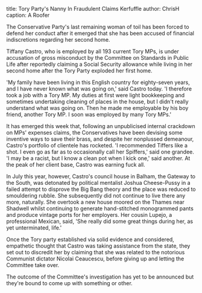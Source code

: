 title: Tory Party's Nanny In Fraudulent Claims Kerfuffle
author: ChrisH
caption: A Roofer

<p>
The Conservative Party's last remaining woman of toil has been forced to defend her conduct after it emerged that she has been 
accused of financial indiscretions regarding her second home.
</p>

<!--BREAK-->

<p>Tiffany Castro, who is employed by all 193 current Tory MPs, is under accusation of gross misconduct by the Committee on Standards in Public Life 
after reportedly claiming a Social Security allowance while living in her second home after the Tory Party exploded her first home.
</p>

<p>
'My family have been living in this English country for eighty-seven years, and I have never known what was going on,' said Castro today. 'I 
therefore took a job with a Tory MP. My duties at first were light bookkeeping and sometimes undertaking cleaning of places in the house, but I 
didn't really understand what was going on. Then he made me employable by his boy friend, another Tory MP. I soon was employed by many Tory MPs.'
</p>

<p>
It has emerged this week that, following an unpublicised internal crackdown on MPs' expenses claims, the Conservatives have been devising some 
inventive ways to save their brass, and despite her nonplussed demeanour, Castro's portfolio of clientele has rocketed. 'I recommended Tiffers like a 
shot. I even go as far as to occasionally call her Spiffers,' said one grandee. 'I may be a racist, but I know a clean pot when I kick one,' said 
another. At the peak of her client base, Castro was earning fuck all.
</p>

<p>
In July this year, however, Castro's council house in Balham, the Gateway to the South, was detonated by political mentalist Joshua Cheese-Pussy in a 
failed attempt to disprove the Big Bang theory and the place was reduced to smouldering rubble. She subsequently did not continue to live there any 
more, naturally. She overtook a new house moored on the Thames near Shadwell whilst continuing to generate hand-stitched monogrammed pants and 
produce vintage ports for her employers. Her cousin Lupejo, a 
professional Mexican, said, 'She really did some great things during 
her, as yet 
unterminated, life.'
</p>

<p>
Once the Tory party established via solid evidence and considered, empathetic thought that Castro was taking assistance from the state, they set out 
to discredit her by claiming that she was related to the notorious Communist dictator Nicolai Ceaucescu, before giving up and letting the Committee 
take over.
</p>

<p>
The outcome of the Committee's investigation has yet to be announced but they're bound to come up with something or other.
</p>
